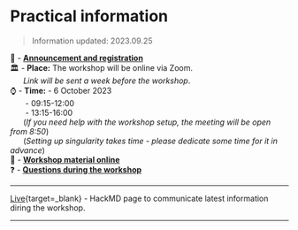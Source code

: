 # Practical information

> Information updated: 2023.09.25

:loudspeaker: - [**Announcement and registration**](https://www.uppmax.uu.se/support/courses-and-workshops/singularity-workshop-announcement/)  
:classical_building: -  **Place:** The workshop will be online via Zoom.  
&nbsp;&nbsp;&nbsp;&nbsp;&nbsp;&nbsp;_Link will be sent a week before the workshop_.  
:watch: - **Time:** - 6 October 2023  
&nbsp;&nbsp;&nbsp;&nbsp;&nbsp;&nbsp; - 09:15-12:00  
&nbsp;&nbsp;&nbsp;&nbsp;&nbsp;&nbsp; - 13:15-16:00  
&nbsp;&nbsp;&nbsp;&nbsp;&nbsp;&nbsp;(_If you need help with the workshop setup, the meeting will be open from 8:50_)  
&nbsp;&nbsp;&nbsp;&nbsp;&nbsp;&nbsp;(_Setting up singularity takes time - please dedicate some time for it in advance_)  
:book: - [**Workshop material online**](https://pmitev.github.io/UPPMAX-Singularity-workshop/)  
:question: - [**Questions during the workshop**](https://hackmd.io/@pmitev/Singularity_FAQ_20220928)

---

[Live](https://hackmd.io/@pmitev/UPPMAX-Singularity-workshop){target=_blank} - HackMD page to communicate latest information diring the workshop.

---
